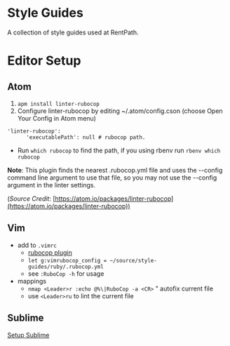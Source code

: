 # Style Guides
A collection of style guides used at RentPath.

# Editor Setup

## Atom

1. `apm install linter-rubocop`
2. Configure linter-rubocop by editing ~/.atom/config.cson (choose Open Your Config in Atom menu)
```shell
'linter-rubocop':
      'executablePath': null # rubocop path.
```
  - Run `which rubocop` to find the path, if you using rbenv run `rbenv which rubocop`

**Note**: This plugin finds the nearest .rubocop.yml file and uses the --config command line argument to use that file, so you may not use the --config argument in the linter settings.

(*Source Credit*: [https://atom.io/packages/linter-rubocop](https://atom.io/packages/linter-rubocop))

## Vim

- add to `.vimrc`
  - [rubocop plugin](https://github.com/ngmy/vim-rubocop)
  - `let g:vimrubocop_config = ~/source/style-guides/ruby/.rubocop.yml`
  - see `:RuboCop -h` for usage
- mappings
  - `nmap <Leader>r :echo @%\|RuboCop -a <CR>` " autofix current file
  - use `<Leader>ru` to lint the current file

## Sublime

[Setup Sublime](https://github.com/rentpath/style-guides/wiki/Setup-Sublime-Linter)

